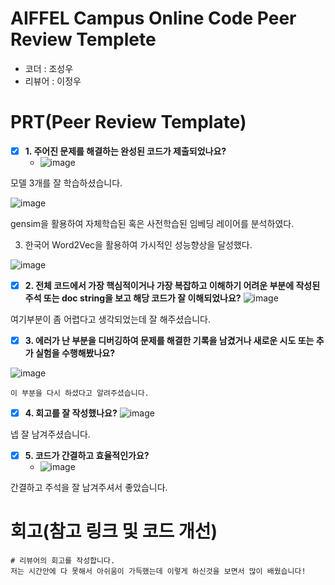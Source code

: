 # AIFFEL Campus Online Code Peer Review Templete
- 코더 : 조성우
- 리뷰어 : 이정우


# PRT(Peer Review Template)
- [X]  **1. 주어진 문제를 해결하는 완성된 코드가 제출되었나요?**
    - ![image](https://github.com/user-attachments/assets/83c5dca9-2195-4541-8ff5-2118d94d215a)

  모델 3개를 잘 학습하셨습니다.

  ![image](https://github.com/user-attachments/assets/1cd6fe7a-d53a-4a95-baaa-f108c9607538)

 gensim을 활용하여 자체학습된 혹은 사전학습된 임베딩 레이어를 분석하였다.

 3. 한국어 Word2Vec을 활용하여 가시적인 성능향상을 달성했다.
    
![image](https://github.com/user-attachments/assets/51a46131-1915-4513-9620-7b8191c4fca2)

    
- [X]  **2. 전체 코드에서 가장 핵심적이거나 가장 복잡하고 이해하기 어려운 부분에 작성된 
주석 또는 doc string을 보고 해당 코드가 잘 이해되었나요?**
    ![image](https://github.com/user-attachments/assets/f16792e7-4a3d-4816-8b29-0b6c5e93dc85)

여기부분이 좀 어렵다고 생각되었는데 잘 해주셨습니다.
        
- [X]  **3. 에러가 난 부분을 디버깅하여 문제를 해결한 기록을 남겼거나
새로운 시도 또는 추가 실험을 수행해봤나요?**

  ![image](https://github.com/user-attachments/assets/1d22a3bd-dbba-4848-8fa7-424ef588ab4a)

    이 부분을 다시 하셨다고 알려주셨습니다.
        
- [X]  **4. 회고를 잘 작성했나요?**
  ![image](https://github.com/user-attachments/assets/6a05ebdc-506c-42cb-8bf2-6689e02d1c82)

  넵 잘 남겨주셨습니다.

- [X]  **5. 코드가 간결하고 효율적인가요?**
    - ![image](https://github.com/user-attachments/assets/a748cc53-fbc8-476f-ab8a-fa0cf137658a)

간결하고 주석을 잘 남겨주셔서 좋았습니다.

# 회고(참고 링크 및 코드 개선)
```
# 리뷰어의 회고를 작성합니다.
저는 시간안에 다 못해서 아쉬움이 가득했는데 이렇게 하신것을 보면서 많이 배웠습니다!
```


